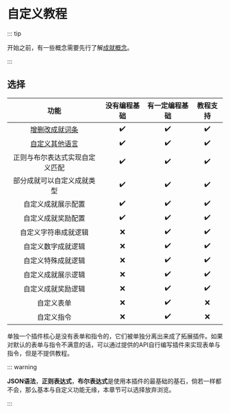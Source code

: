 # 自定义教程

::: tip

开始之前，有一些概念需要先行了解[成就概念](../entry/README.md)。

:::

## 选择

|                   功能                    | 没有编程基础 | 有一定编程基础 | 教程支持 |
| :---------------------------------------: | :----------: | :------------: | :------: |
| [增删改成就词条](./0.diyString.html#基础) |      ✔️       |       ✔️        |    ✔️     |
|    [自定义其他语言](./4.diyLang.html)     |      ✔️       |       ✔️        |    ✔️     |
|      正则与布尔表达式实现自定义匹配       |      ✔️       |       ✔️        |    ✔️     |
|        部分成就可以自定义成就类型         |      ✔️       |       ✔️        |    ✔️     |
|            自定义成就展示配置             |      ✔️       |       ✔️        |    ✔️     |
|            自定义成就奖励配置             |      ✔️       |       ✔️        |    ✔️     |
|           自定义字符串成就逻辑            |     :x:      |       ✔️        |    ✔️     |
|            自定义数字成就逻辑             |     :x:      |       ✔️        |    ✔️     |
|            自定义特殊成就逻辑             |     :x:      |       ✔️        |    ✔️     |
|            自定义成就展示逻辑             |     :x:      |       ✔️        |    ✔️     |
|            自定义成就奖励逻辑             |     :x:      |       ✔️        |    ✔️     |
|                自定义表单                 |     :x:      |       ✔️        |   :x:    |
|                自定义指令                 |     :x:      |       ✔️        |   :x:    |

单独一个插件核心是没有表单和指令的，它们被单独分离出来成了拓展插件。如果对默认的表单与指令不满意的话，可以通过提供的API自行编写插件来实现表单与指令，但是不提供教程。

::: warning

**JSON语法**，**正则表达式**，**布尔表达式**是使用本插件的最基础的基石，倘若一样都不会，那么基本与自定义功能无缘，本章节可以选择放弃浏览。

:::
